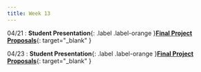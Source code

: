 ```yaml
---
title: Week 13
---
```

04/21
: **Student Presentation**{: .label .label-orange }[**Final Project Proposals**](){: target="_blank" }

04/23
: **Student Presentation**{: .label .label-orange }[**Final Project Proposals**](){: target="_blank" }